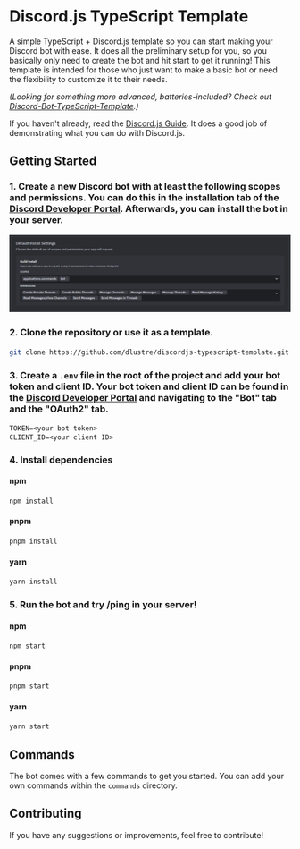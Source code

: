 # Discord.js TypeScript Template

A simple TypeScript + Discord.js template so you can start making your Discord bot with ease. It does all the preliminary setup for you, so you basically only need to create the bot and hit start to get it running! This template is intended for those who just want to make a basic bot or need the flexibility to customize it to their needs.

*(Looking for something more advanced, batteries-included? Check out [Discord-Bot-TypeScript-Template](https://github.com/KevinNovak/Discord-Bot-TypeScript-Template).)*

If you haven't already, read the [Discord.js Guide](https://discordjs.guide/). It does a good job of demonstrating what you can do with Discord.js.

## Getting Started

### 1. Create a new Discord bot with at least the following scopes and permissions. You can do this in the installation tab of the [Discord Developer Portal](https://discord.com/developers/applications). Afterwards, you can install the bot in your server.

![Default scopes and permissions](docs/install-settings.png)

### 2. Clone the repository or use it as a template.

```sh
git clone https://github.com/dlustre/discordjs-typescript-template.git
```

### 3. Create a `.env` file in the root of the project and add your bot token and client ID. Your bot token and client ID can be found in the [Discord Developer Portal](https://discord.com/developers/applications) and navigating to the "Bot" tab and the "OAuth2" tab.

```env
TOKEN=<your bot token>
CLIENT_ID=<your client ID>
```

### 4. Install dependencies

#### npm

```sh
npm install
```

#### pnpm

```sh
pnpm install
```

#### yarn

```sh
yarn install
```

### 5. Run the bot and try /ping in your server!

#### npm

```sh
npm start
```

#### pnpm

```sh
pnpm start
```

#### yarn

```sh
yarn start
```

## Commands

The bot comes with a few commands to get you started. You can add your own commands within the `commands` directory.

## Contributing

If you have any suggestions or improvements, feel free to contribute!
